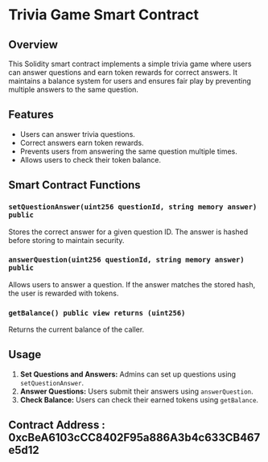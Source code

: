 # Trivia Game Smart Contract

## Overview
This Solidity smart contract implements a simple trivia game where users can answer questions and earn token rewards for correct answers. It maintains a balance system for users and ensures fair play by preventing multiple answers to the same question.

## Features
- Users can answer trivia questions.
- Correct answers earn token rewards.
- Prevents users from answering the same question multiple times.
- Allows users to check their token balance.

## Smart Contract Functions

### `setQuestionAnswer(uint256 questionId, string memory answer) public`
Stores the correct answer for a given question ID. The answer is hashed before storing to maintain security.

### `answerQuestion(uint256 questionId, string memory answer) public`
Allows users to answer a question. If the answer matches the stored hash, the user is rewarded with tokens.

### `getBalance() public view returns (uint256)`
Returns the current balance of the caller.

## Usage
1. **Set Questions and Answers:** Admins can set up questions using `setQuestionAnswer`.
2. **Answer Questions:** Users submit their answers using `answerQuestion`.
3. **Check Balance:** Users can check their earned tokens using `getBalance`.

## Contract Address : 0xcBeA6103cCC8402F95a886A3b4c633CB467e5d12
